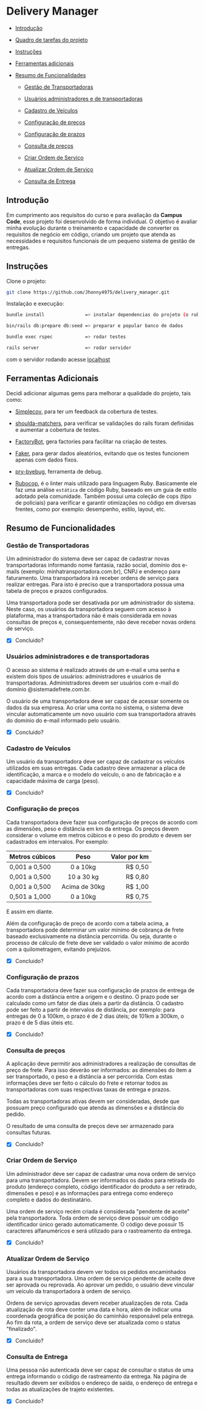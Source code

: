 # Delivery Manager

- [Introdução](#introdução)

- [Quadro de tarefas do projeto](https://trello.com/b/ZI1ZXOuM/delivery-system)

- [Instruções](#instruções)

- [Ferramentas adicionais](#ferramentas-adicionais)

- [Resumo de Funcionalidades](#resumo-de-funcionalidades)

  - [Gestão de Transportadoras](#gestão-de-transportadoras)

  - [Usuários administradores e de transportadoras](#usuários-administradores-e-de-transportadoras)

  - [Cadastro de Veículos](#cadastro-de-veículos)

  - [Configuração de preços](#configuração-de-preços)

  - [Configuração de prazos](#configuração-de-prazos)

  - [Consulta de preços](#consulta-de-preços)

  - [Criar Ordem de Serviço](#criar-ordem-de-serviço)

  - [Atualizar Ordem de Serviço](#atualizar-ordem-de-serviço)

  - [Consulta de Entrega](#consulta-de-entrega)

## Introdução

Em cumprimento aos requisitos do curso e para avaliação da **Campus Code**, esse projeto foi desenvolvido de forma individual.
O objetivo é avaliar minha evolução durante o treinamento e capacidade de converter os requisitos de negócio em código, criando um projeto que atenda as necessidades e requisitos funcionais de um pequeno sistema de gestão de entregas.

## Instruções

Clone o projeto:

```sh
git clone https://github.com/Jhonny4975/delivery_manager.git
```

Instalação e execução:

```sh
bundle install               => instalar dependencias do projeto (o ruby 3.1.0 deve estar instalado)

bin/rails db:prepare db:seed => preparar e popular banco de dados

bundle exec rspec            => rodar testes

rails server                 => rodar servidor
```

com o servidor rodando acesse [localhost](http://localhost:3000/)

## Ferramentas Adicionais

Decidi adicionar algumas gems para melhorar a qualidade do projeto, tais como:

- [Simplecov](https://github.com/simplecov-ruby/simplecov), para ter um feedback da cobertura de testes.

- [shoulda-matchers](https://github.com/thoughtbot/shoulda-matchers), para verificar se validações do rails foram definidas e aumentar a cobertura de testes.

- [FactoryBot](https://github.com/thoughtbot/factory_bot/), gera factories para facilitar na criação de testes.

- [Faker](https://github.com/faker-ruby/faker), para gerar dados aleatórios, evitando que os testes funcionem apenas com dados fixos.

- [pry-byebug](https://github.com/deivid-rodriguez/pry-byebug), ferramenta de debug.

- [Rubocop](https://docs.rubocop.org/rubocop/1.29/index.html), é o linter mais utilizado para linguagem Ruby. Basicamente ele faz uma análise `estática` de código Ruby, baseado em um guia de estilo adotado pela comunidade. Também possui uma coleção de cops (tipo de policiais) para verificar e garantir otimizações no código em diversas frentes, como por exemplo: desempenho, estilo, layout, etc.

## Resumo de Funcionalidades

### **Gestão de Transportadoras**

Um administrador do sistema deve ser capaz de cadastrar novas transportadoras informando nome fantasia, razão social, domínio dos e-mails (exemplo: minhatransportadora.com.br), CNPJ e endereço para faturamento. Uma transportadora irá receber ordens de serviço para realizar entregas. Para isto é preciso que a transportadora possua uma tabela de preços e prazos configurados.

Uma transportadora pode ser desativada por um administrador do sistema. Neste caso, os usuários da transportadora seguem com acesso à plataforma, mas a transportadora não é mais considerada em novas consultas de preços e, consequentemente, não deve receber novas ordens de serviço.

- [x] Concluido?

### **Usuários administradores e de transportadoras**

O acesso ao sistema é realizado através de um e-mail e uma senha e existem dois tipos de usuários: administradores e usuários de transportadoras. Administradores devem ser usuários com e-mail do domínio @sistemadefrete.com.br.

O usuário de uma transportadora deve ser capaz de acessar somente os dados da sua empresa. Ao criar uma conta no sistema, o sistema deve vincular automaticamente um novo usuário com sua transportadora através do domínio do e-mail informado pelo usuário.

- [x] Concluido?

### **Cadastro de Veículos**

Um usuário da transportadora deve ser capaz de cadastrar os veículos utilizados em suas entregas. Cada cadastro deve armazenar a placa de identificação, a marca e o modelo do veículo, o ano de fabricação e a capacidade máxima de carga (peso).

- [x] Concluido?

### **Configuração de preços**

Cada transportadora deve fazer sua configuração de preços de acordo com as dimensões, peso e distância em km da entrega. Os preços devem considerar o volume em metros cúbicos e o peso do produto e devem ser cadastrados em intervalos. Por exemplo:

| Metros cúbicos | Peso            | Valor por km |
|:-------------- |:---------------:| ------------:|
| 0,001 a 0,500  | 0 a 10kg        | R$ 0,50      |
| 0,001 a 0,500  | 10 a 30 kg      | R$ 0,80      |
| 0,001 a 0,500  | Acima de 30kg   | R$ 1,00      |
| 0,501 a 1,000  | 0 a 10kg        | R$ 0,75      |

E assim em diante.

Além da configuração de preço de acordo com a tabela acima, a transportadora pode determinar um valor mínimo de cobrança de frete baseado exclusivamente na distância percorrida. Ou seja, durante o processo de cálculo de frete deve ser validado o valor mínimo de acordo com a quilometragem, evitando prejuízos.

- [x] Concluido?

### **Configuração de prazos**

Cada transportadora deve fazer sua configuração de prazos de entrega de acordo com a distância entre a origem e o destino. O prazo pode ser calculado como um fator de dias úteis a partir da distância. O cadastro pode ser feito a partir de intervalos de distância, por exemplo: para entregas de 0 a 100km, o prazo é de 2 dias úteis; de 101km a 300km, o prazo é de 5 dias úteis etc.

- [x] Concluido?

### **Consulta de preços**

A aplicação deve permitir aos administradores a realização de consultas de preço de frete. Para isso deverão ser informados: as dimensões do item a ser transportado, o peso e a distância a ser percorrida. Com estas informações deve ser feito o cálculo do frete e retornar todos as transportadoras com suas respectivas taxas de entrega e prazos.

Todas as transportadoras ativas devem ser consideradas, desde que possuam preço configurado que atenda as dimensões e a distância do pedido.

O resultado de uma consulta de preços deve ser armazenado para consultas futuras.

- [x] Concluido?

### **Criar Ordem de Serviço**

Um administrador deve ser capaz de cadastrar uma nova ordem de serviço para uma transportadora. Devem ser informados os dados para retirada do produto (endereço completo, código identificador do produto a ser retirado, dimensões e peso) e as informações para entrega como endereço completo e dados do destinatário.

Uma ordem de serviço recém criada é considerada "pendente de aceite" pela transportadora. Toda ordem de serviço deve possuir um código identificador único gerado automaticamente. O código deve possuir 15 caracteres alfanuméricos e será utilizado para o rastreamento da entrega.

- [x] Concluido?

### **Atualizar Ordem de Serviço**

Usuários da transportadora devem ver todos os pedidos encaminhados para a sua transportadora. Uma ordem de serviço pendente de aceite deve ser aprovada ou reprovada. Ao aprovar um pedido, o usuário deve vincular um veículo da transportadora à ordem de serviço.

Ordens de serviço aprovadas devem receber atualizações de rota. Cada atualização de rota deve conter uma data e hora, além de indicar uma coordenada geográfica de posição do caminhão responsável pela entrega. Ao fim da rota, a ordem de serviço deve ser atualizada como o status "finalizado".

- [x] Concluido?

### **Consulta de Entrega**

Uma pessoa não autenticada deve ser capaz de consultar o status de uma entrega informando o código de rastreamento da entrega. Na página de resultado devem ser exibidos o endereço de saída, o endereço de entrega e todas as atualizações de trajeto existentes.

- [x] Concluido?
